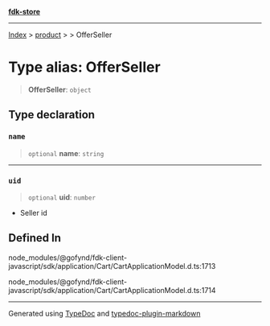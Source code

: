 [**fdk-store**](../../../README.md)
***

[Index](../../../API.md) > [product](../../README.md) > [<internal>](../README.md) > OfferSeller

# Type alias: OfferSeller

> **OfferSeller**: `object`

## Type declaration

### `name`

> `optional` **name**: `string`

***

### `uid`

> `optional` **uid**: `number`

- Seller id

## Defined In

node\_modules/@gofynd/fdk-client-javascript/sdk/application/Cart/CartApplicationModel.d.ts:1713

node\_modules/@gofynd/fdk-client-javascript/sdk/application/Cart/CartApplicationModel.d.ts:1714

***
Generated using [TypeDoc](https://typedoc.org/) and [typedoc-plugin-markdown](https://www.npmjs.com/package/typedoc-plugin-markdown)
